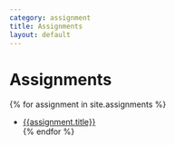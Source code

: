 ```yaml
---
category: assignment
title: Assignments
layout: default
---
```


# Assignments

{% for assignment in site.assignments %}
* [{{assignment.title}}]({{site.baseurl}}{{assignment.url}})  
{% endfor %}

&nbsp;
